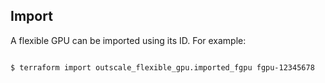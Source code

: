 ## Import

A flexible GPU can be imported using its ID. For example:

```console

$ terraform import outscale_flexible_gpu.imported_fgpu fgpu-12345678

```